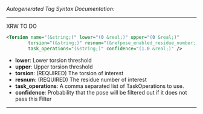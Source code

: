 <!-- THIS IS AN AUTOGENERATED FILE: Don't edit it directly, instead change the schema definition in the code itself. -->

_Autogenerated Tag Syntax Documentation:_

---
XRW TO DO

```xml
<Torsion name="(&string;)" lower="(0 &real;)" upper="(0 &real;)"
        torsion="(&string;)" resnum="(&refpose_enabled_residue_number;)"
        task_operations="(&string;)" confidence="(1.0 &real;)" />
```

-   **lower**: Lower torsion threshold
-   **upper**: Upper torsion threshold
-   **torsion**: (REQUIRED) The torsion of interest
-   **resnum**: (REQUIRED) The residue number of interest
-   **task_operations**: A comma separated list of TaskOperations to use.
-   **confidence**: Probability that the pose will be filtered out if it does not pass this Filter

---
